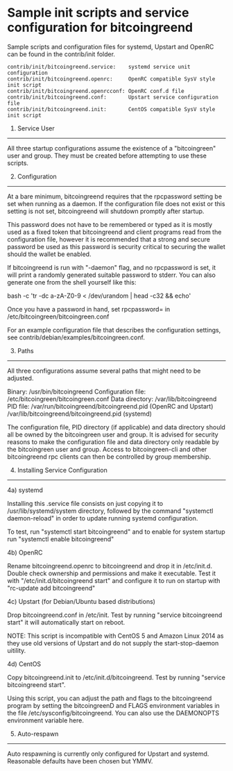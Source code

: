 Sample init scripts and service configuration for bitcoingreend
==========================================================

Sample scripts and configuration files for systemd, Upstart and OpenRC
can be found in the contrib/init folder.

    contrib/init/bitcoingreend.service:    systemd service unit configuration
    contrib/init/bitcoingreend.openrc:     OpenRC compatible SysV style init script
    contrib/init/bitcoingreend.openrcconf: OpenRC conf.d file
    contrib/init/bitcoingreend.conf:       Upstart service configuration file
    contrib/init/bitcoingreend.init:       CentOS compatible SysV style init script

1. Service User
---------------------------------

All three startup configurations assume the existence of a "bitcoingreen" user
and group.  They must be created before attempting to use these scripts.

2. Configuration
---------------------------------

At a bare minimum, bitcoingreend requires that the rpcpassword setting be set
when running as a daemon.  If the configuration file does not exist or this
setting is not set, bitcoingreend will shutdown promptly after startup.

This password does not have to be remembered or typed as it is mostly used
as a fixed token that bitcoingreend and client programs read from the configuration
file, however it is recommended that a strong and secure password be used
as this password is security critical to securing the wallet should the
wallet be enabled.

If bitcoingreend is run with "-daemon" flag, and no rpcpassword is set, it will
print a randomly generated suitable password to stderr.  You can also
generate one from the shell yourself like this:

bash -c 'tr -dc a-zA-Z0-9 < /dev/urandom | head -c32 && echo'

Once you have a password in hand, set rpcpassword= in /etc/bitcoingreen/bitcoingreen.conf

For an example configuration file that describes the configuration settings,
see contrib/debian/examples/bitcoingreen.conf.

3. Paths
---------------------------------

All three configurations assume several paths that might need to be adjusted.

Binary:              /usr/bin/bitcoingreend
Configuration file:  /etc/bitcoingreen/bitcoingreen.conf
Data directory:      /var/lib/bitcoingreend
PID file:            /var/run/bitcoingreend/bitcoingreend.pid (OpenRC and Upstart)
                     /var/lib/bitcoingreend/bitcoingreend.pid (systemd)

The configuration file, PID directory (if applicable) and data directory
should all be owned by the bitcoingreen user and group.  It is advised for security
reasons to make the configuration file and data directory only readable by the
bitcoingreen user and group.  Access to bitcoingreen-cli and other bitcoingreend rpc clients
can then be controlled by group membership.

4. Installing Service Configuration
-----------------------------------

4a) systemd

Installing this .service file consists on just copying it to
/usr/lib/systemd/system directory, followed by the command
"systemctl daemon-reload" in order to update running systemd configuration.

To test, run "systemctl start bitcoingreend" and to enable for system startup run
"systemctl enable bitcoingreend"

4b) OpenRC

Rename bitcoingreend.openrc to bitcoingreend and drop it in /etc/init.d.  Double
check ownership and permissions and make it executable.  Test it with
"/etc/init.d/bitcoingreend start" and configure it to run on startup with
"rc-update add bitcoingreend"

4c) Upstart (for Debian/Ubuntu based distributions)

Drop bitcoingreend.conf in /etc/init.  Test by running "service bitcoingreend start"
it will automatically start on reboot.

NOTE: This script is incompatible with CentOS 5 and Amazon Linux 2014 as they
use old versions of Upstart and do not supply the start-stop-daemon uitility.

4d) CentOS

Copy bitcoingreend.init to /etc/init.d/bitcoingreend. Test by running "service bitcoingreend start".

Using this script, you can adjust the path and flags to the bitcoingreend program by
setting the bitcoingreenD and FLAGS environment variables in the file
/etc/sysconfig/bitcoingreend. You can also use the DAEMONOPTS environment variable here.

5. Auto-respawn
-----------------------------------

Auto respawning is currently only configured for Upstart and systemd.
Reasonable defaults have been chosen but YMMV.
